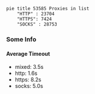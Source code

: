 
```mermaid
pie title 53585 Proxies in list
    "HTTP" : 23704
    "HTTPS": 7424
    "SOCKS" : 28753
```

### Some Info
#### Average Timeout

- mixed: 3.5s
- http: 1.6s
- https: 8.2s
- socks: 5.0s